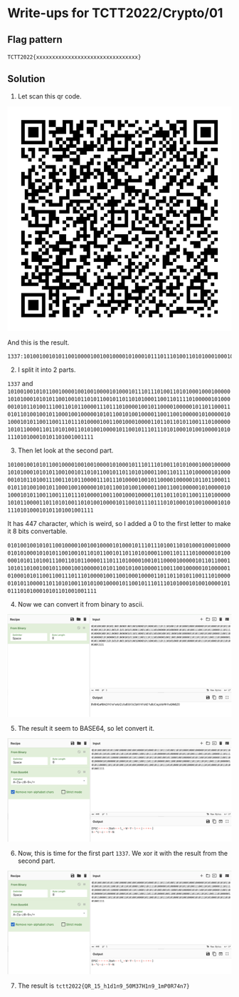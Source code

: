 # Write-ups for TCTT2022/Crypto/01

## Flag pattern

`TCTT2022{xxxxxxxxxxxxxxxxxxxxxxxxxxxxxxxx}`

## Solution

1. Let scan this qr code.

![challenge_image](./challenge.png)

And this is the result.

```
1337:101001001010110010000100100100001010001011101110100110101000100010000010101000101010110010010110101100101101101010001100110111101000001010000010101101001110011010110000111011101000010010110000100000101101100011010110100100101100010010000010101100101001000011001100100000101000001010001010110011001110111010000100110010001000011011011010110011101000001010110000110110101001101010010000101100101110111010100010100100001010111010100010101101001001111
```

2. I split it into 2 parts.

`1337` and `101001001010110010000100100100001010001011101110100110101000100010000010101000101010110010010110101100101101101010001100110111101000001010000010101101001110011010110000111011101000010010110000100000101101100011010110100100101100010010000010101100101001000011001100100000101000001010001010110011001110111010000100110010001000011011011010110011101000001010110000110110101001101010010000101100101110111010100010100100001010111010100010101101001001111`

3. Then let look at the second part.

`101001001010110010000100100100001010001011101110100110101000100010000010101000101010110010010110101100101101101010001100110111101000001010000010101101001110011010110000111011101000010010110000100000101101100011010110100100101100010010000010101100101001000011001100100000101000001010001010110011001110111010000100110010001000011011011010110011101000001010110000110110101001101010010000101100101110111010100010100100001010111010100010101101001001111`

It has 447 character, which is weird, so I added a 0 to the first letter to make it 8 bits convertable.

`0101001001010110010000100100100001010001011101110100110101000100010000010101000101010110010010110101100101101101010001100110111101000001010000010101101001110011010110000111011101000010010110000100000101101100011010110100100101100010010000010101100101001000011001100100000101000001010001010110011001110111010000100110010001000011011011010110011101000001010110000110110101001101010010000101100101110111010100010100100001010111010100010101101001001111`

4. Now we can convert it from binary to ascii.

![cyberchef_result_1](./write-ups/01.png)

5. The result it seem to BASE64, so let convert it.

![cyberchef_result_2](./write-ups/02.png)

6. Now, this is time for the first part `1337`. We xor it with the result from the second part.

![cyberchef_result_3](./write-ups/02.png)

7. The result is `tctt2022{QR_15_h1d1n9_50M37H1n9_1mP0R74n7}`
